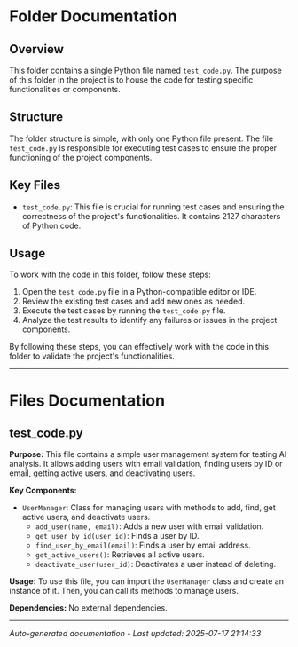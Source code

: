 # Folder Documentation

## Overview
This folder contains a single Python file named `test_code.py`. The purpose of this folder in the project is to house the code for testing specific functionalities or components.

## Structure
The folder structure is simple, with only one Python file present. The file `test_code.py` is responsible for executing test cases to ensure the proper functioning of the project components.

## Key Files
- `test_code.py`: This file is crucial for running test cases and ensuring the correctness of the project's functionalities. It contains 2127 characters of Python code.

## Usage
To work with the code in this folder, follow these steps:
1. Open the `test_code.py` file in a Python-compatible editor or IDE.
2. Review the existing test cases and add new ones as needed.
3. Execute the test cases by running the `test_code.py` file.
4. Analyze the test results to identify any failures or issues in the project components.

By following these steps, you can effectively work with the code in this folder to validate the project's functionalities.

---

# Files Documentation

## test_code.py

**Purpose:** This file contains a simple user management system for testing AI analysis. It allows adding users with email validation, finding users by ID or email, getting active users, and deactivating users.

**Key Components:**
- `UserManager`: Class for managing users with methods to add, find, get active users, and deactivate users.
  - `add_user(name, email)`: Adds a new user with email validation.
  - `get_user_by_id(user_id)`: Finds a user by ID.
  - `find_user_by_email(email)`: Finds a user by email address.
  - `get_active_users()`: Retrieves all active users.
  - `deactivate_user(user_id)`: Deactivates a user instead of deleting.

**Usage:** To use this file, you can import the `UserManager` class and create an instance of it. Then, you can call its methods to manage users.

**Dependencies:** No external dependencies.

---
*Auto-generated documentation - Last updated: 2025-07-17 21:14:33*

